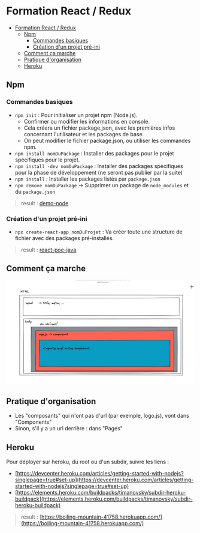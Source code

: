 # Formation React / Redux

- [Formation React / Redux](#formation-react--redux)
  - [Npm](#npm)
    - [Commandes basiques](#commandes-basiques)
    - [Création d'un projet pré-ini](#création-dun-projet-pré-ini)
  - [Comment ça marche](#comment-ça-marche)
  - [Pratique d'organisation](#pratique-dorganisation)
  - [Heroku](#heroku)

## Npm

### Commandes basiques

- `npm init` : Pour initialiser un projet npm (Node.js).
  - Confirmer ou modifier les informations en console.
  - Cela créera un fichier package.json, avec les premières infos concernant l'utilisateur et les packages de base.
  - On peut modifier le fichier package.json, ou utiliser les commandes npm.
- `npm install nomDuPackage` : Installer des packages pour le projet spécifiques pour le projet.
- `npm install -dev nomDuPackage` : Installer des packages spécifiques pour la phase de développement (ne seront pas publier par la suite)
- `npm install` : Installer les packages listés par `package.json`
- `npm remove nomDuPackage` -> Supprimer un package de `node_modules` et du `package.json`

> result : [demo-node](demo-node)

### Création d'un projet pré-ini

- `npx create-react-app nomDuProjet` : Va créer toute une structure de fichier avec des packages pré-installés.

> result : [react-poe-java](react-poe-java)

## Comment ça marche

![](screens/01.png)

## Pratique d'organisation

- Les "composants" qui n'ont pas d'url (par exemple, logo.js), vont dans "Components"
- Sinon, s'il y a un url derrière : dans "Pages"


## Heroku

Pour déployer sur heroku, du root ou d'un subdir, suivre les liens :
- [https://devcenter.heroku.com/articles/getting-started-with-nodejs?singlepage=true#set-up](https://devcenter.heroku.com/articles/getting-started-with-nodejs?singlepage=true#set-up)
- [https://elements.heroku.com/buildpacks/timanovsky/subdir-heroku-buildpack](https://elements.heroku.com/buildpacks/timanovsky/subdir-heroku-buildpack)

> result : [https://boiling-mountain-41758.herokuapp.com/](https://boiling-mountain-41758.herokuapp.com/)
